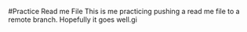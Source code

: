 #Practice Read me File
This is me  practicing pushing a read me file to a remote branch. Hopefully it goes well.gi

